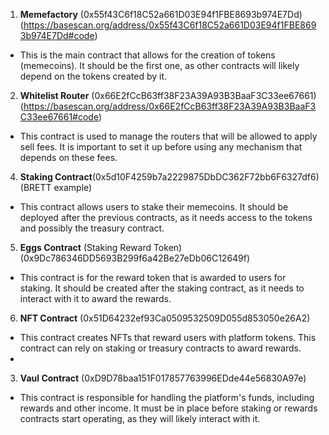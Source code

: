 1. **Memefactory** (0x55f43C6f18C52a661D03E94f1FBE8693b974E7Dd) (https://basescan.org/address/0x55f43C6f18C52a661D03E94f1FBE8693b974E7Dd#code)
- This is the main contract that allows for the creation of tokens (memecoins). It should be the first one, as other contracts will likely depend on the tokens created by it.

2. **Whitelist Router** (0x66E2fCcB63ff38F23A39A93B3BaaF3C33ee67661) (https://basescan.org/address/0x66E2fCcB63ff38F23A39A93B3BaaF3C33ee67661#code)
- This contract is used to manage the routers that will be allowed to apply sell fees. It is important to set it up before using any mechanism that depends on these fees.

4. **Staking Contract**(0x5d10F4259b7a2229875DbDC362F72bb6F6327df6) (BRETT example)
- This contract allows users to stake their memecoins. It should be deployed after the previous contracts, as it needs access to the tokens and possibly the treasury contract.

5. **Eggs Contract** (Staking Reward Token) (0x9Dc786346DD5693B299f6a42Be27eDb06C12649f)
- This contract is for the reward token that is awarded to users for staking. It should be created after the staking contract, as it needs to interact with it to award the rewards.

6. **NFT Contract** (0x51D64232ef93Ca0509532509D055d853050e26A2)
- This contract creates NFTs that reward users with platform tokens. This contract can rely on staking or treasury contracts to award rewards.
- 
3. **Vaul Contract** (0xD9D78baa151F017857763996EDde44e56830A97e)
- This contract is responsible for handling the platform's funds, including rewards and other income. It must be in place before staking or rewards contracts start operating, as they will likely interact with it.
